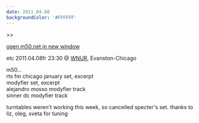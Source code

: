 ```yaml
---
date: 2011.04.08
backgroundColor: '#FFFFFF'
---
```


\>>

[open m50.net in new window  
](http://m50.net/)  

etc 2011.04.08fr 23:30 @ [WNUR](http://www.wnur.org/), Evanston-Chicago  

m50...  
rts fm chicago january set, excerpt  
modyfier set, excerpt  
alejandro mosso modyfier track  
sinner dc modyfier track  

turntables weren't working this week, so cancelled specter's set. thanks to liz, oleg, sveta for tuning